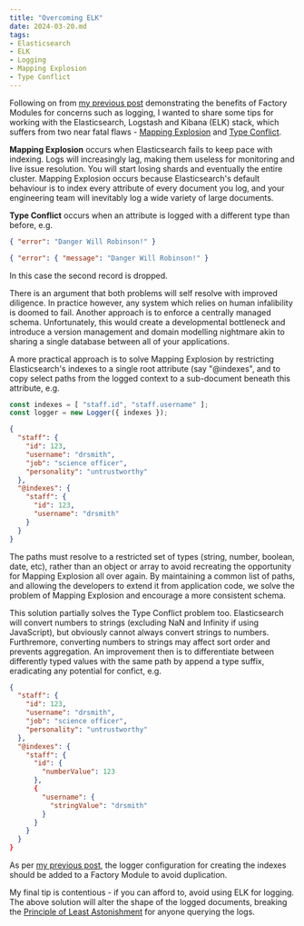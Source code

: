 ```yaml
---
title: "Overcoming ELK"
date: 2024-03-20.md
tags:
- Elasticsearch
- ELK
- Logging
- Mapping Explosion
- Type Conflict
---
```


Following on from [my previous post](https://cressie176.github.io/blog/2024/03/16/best-practice-factory-modules.html) demonstrating the benefits of Factory Modules for concerns such as logging, I wanted to share some tips for working with the Elasticsearch, Logstash and Kibana (ELK) stack, which suffers from two near fatal flaws - [Mapping Explosion](https://www.elastic.co/guide/en/elasticsearch/reference/current/mapping-explosion.html) and [Type Conflict](https://opster.com/guides/elasticsearch/glossary/elasticsearch-conflicting-field). 

**Mapping Explosion** occurs when Elasticsearch fails to keep pace with indexing. Logs will increasingly lag, making them useless for monitoring and live issue resolution. You will start losing shards and eventually the entire cluster. Mapping Explosion occurs because Elasticsearch's default behaviour is to index every attribute of every document you log, and your engineering team will inevitably log a wide variety of large documents. 

**Type Conflict** occurs when an attribute is logged with a different type than before, e.g.

```json
{ "error": "Danger Will Robinson!" }
```

```json
{ "error": { "message": "Danger Will Robinson!" }
```

In this case the second record is dropped.

There is an argument that both problems will self resolve with improved diligence. In practice however, any system which relies on human infalibility is doomed to fail. Another approach is to enforce a centrally managed schema. Unfortunately, this would create a developmental bottleneck and introduce a version management and domain modelling nightmare akin to sharing a single database between all of your applications.

A more practical approach is to solve Mapping Explosion by restricting Elasticsearch's indexes to a single root attribute (say "@indexes", and to copy select paths from the logged context to a sub-document beneath this attribute, e.g.

```js
const indexes = [ "staff.id", "staff.username" ];
const logger = new Logger({ indexes });
```

```json
{
  "staff": {
    "id": 123,
    "username": "drsmith",
    "job": "science officer",
    "personality": "untrustworthy"
  },
  "@indexes": {
    "staff": {
      "id": 123,
      "username": "drsmith"
    }
  }
}
```

The paths must resolve to a restricted set of types (string, number, boolean, date, etc), rather than an object or array to avoid recreating the opportunity for Mapping Explosion all over again. By maintaining a common list of paths, and allowing the developers to extend it from application code, we solve the problem of Mapping Explosion and encourage a more consistent schema.

This solution partially solves the Type Conflict problem too. Elasticsearch will convert numbers to strings (excluding NaN and Infinity if using JavaScript), but obviously cannot always convert strings to numbers. Furthremore, converting numbers to strings may affect sort order and prevents aggregation. An improvement then is to differentiate between differently typed values with the same path by append a type suffix, eradicating any potential for confict, e.g.

```json
{
  "staff": {
    "id": 123,
    "username": "drsmith",
    "job": "science officer",
    "personality": "untrustworthy"
  },
  "@indexes": {
    "staff": {
      "id": {
        "numberValue": 123
      },
      {
        "username": {
          "stringValue": "drsmith"
        }
      }
    }
  }
}
```

As per [my previous post](https://cressie176.github.io/blog/2024/03/16/best-practice-factory-modules.html), the logger configuration for creating the indexes should be added to a Factory Module to avoid duplication.

My final tip is contentious - if you can afford to, avoid using ELK for logging. The above solution will alter the shape of the logged documents, breaking the [Principle of Least Astonishment](https://en.wikipedia.org/wiki/Principle_of_least_astonishment) for anyone querying the logs.
